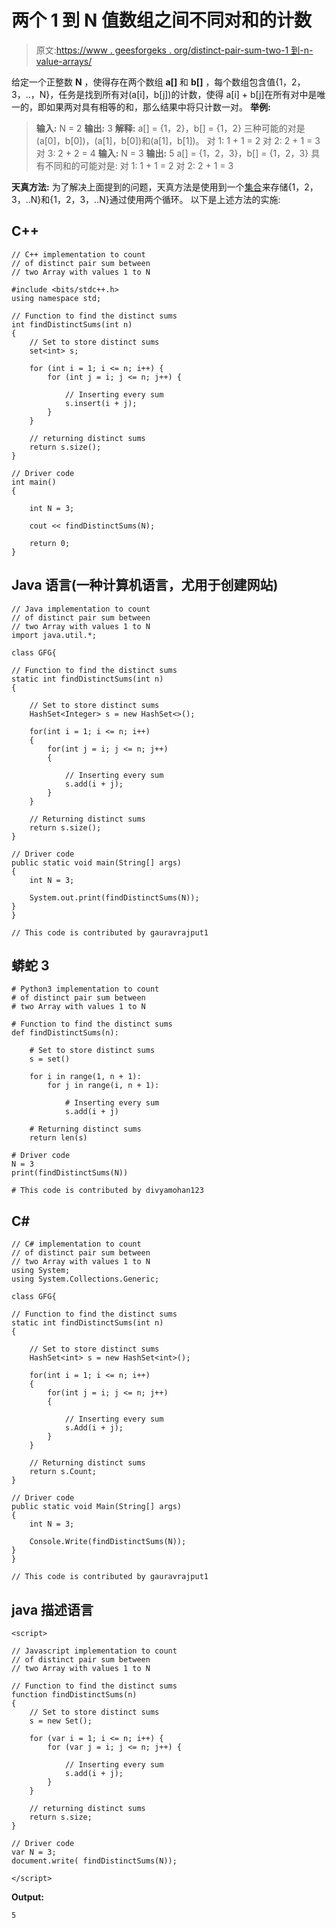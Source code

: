 # 两个 1 到 N 值数组之间不同对和的计数

> 原文:[https://www . geesforgeks . org/distinct-pair-sum-two-1 到-n-value-arrays/](https://www.geeksforgeeks.org/count-of-distinct-pair-sum-between-two-1-to-n-value-arrays/)

给定一个正整数 **N** ，使得存在两个数组 **a[]** 和 **b[]** ，每个数组包含值{1，2，3，..，N}，任务是找到所有对(a[i]，b[j])的计数，使得 a[i] + b[j]在所有对中是唯一的，即如果两对具有相等的和，那么结果中将只计数一对。
**举例:**

> **输入:** N = 2
> **输出:** 3
> **解释:**
> a[] = {1，2}，b[] = {1，2}
> 三种可能的对是(a[0]，b[0])，(a[1]，b[0])和(a[1]，b[1])。
> 对 1: 1 + 1 = 2
> 对 2: 2 + 1 = 3
> 对 3: 2 + 2 = 4
> **输入:** N = 3
> **输出:** 5
> a[] = {1，2，3}，b[] = {1，2，3}
> 具有不同和的可能对是:
> 对 1: 1 + 1 = 2
> 对 2: 2 + 1 = 3

**天真方法:**
为了解决上面提到的问题，天真方法是使用到一个[集合](https://www.geeksforgeeks.org/set-in-cpp-stl/)来存储{1，2，3，..N}和{1，2，3，..N}通过使用两个循环。
以下是上述方法的实施:

## C++

```
// C++ implementation to count
// of distinct pair sum between
// two Array with values 1 to N

#include <bits/stdc++.h>
using namespace std;

// Function to find the distinct sums
int findDistinctSums(int n)
{
    // Set to store distinct sums
    set<int> s;

    for (int i = 1; i <= n; i++) {
        for (int j = i; j <= n; j++) {

            // Inserting every sum
            s.insert(i + j);
        }
    }

    // returning distinct sums
    return s.size();
}

// Driver code
int main()
{

    int N = 3;

    cout << findDistinctSums(N);

    return 0;
}
```

## Java 语言(一种计算机语言，尤用于创建网站)

```
// Java implementation to count
// of distinct pair sum between
// two Array with values 1 to N
import java.util.*;

class GFG{

// Function to find the distinct sums
static int findDistinctSums(int n)
{

    // Set to store distinct sums
    HashSet<Integer> s = new HashSet<>();

    for(int i = 1; i <= n; i++)
    {
        for(int j = i; j <= n; j++)
        {

            // Inserting every sum
            s.add(i + j);
        }
    }

    // Returning distinct sums
    return s.size();
}

// Driver code
public static void main(String[] args)
{
    int N = 3;

    System.out.print(findDistinctSums(N));
}
}

// This code is contributed by gauravrajput1
```

## 蟒蛇 3

```
# Python3 implementation to count
# of distinct pair sum between
# two Array with values 1 to N

# Function to find the distinct sums
def findDistinctSums(n):

    # Set to store distinct sums
    s = set()

    for i in range(1, n + 1):
        for j in range(i, n + 1):

            # Inserting every sum
            s.add(i + j)

    # Returning distinct sums
    return len(s)

# Driver code
N = 3
print(findDistinctSums(N))

# This code is contributed by divyamohan123
```

## C#

```
// C# implementation to count
// of distinct pair sum between
// two Array with values 1 to N
using System;
using System.Collections.Generic;

class GFG{

// Function to find the distinct sums
static int findDistinctSums(int n)
{

    // Set to store distinct sums
    HashSet<int> s = new HashSet<int>();

    for(int i = 1; i <= n; i++)
    {
        for(int j = i; j <= n; j++)
        {

            // Inserting every sum
            s.Add(i + j);
        }
    }

    // Returning distinct sums
    return s.Count;
}

// Driver code
public static void Main(String[] args)
{
    int N = 3;

    Console.Write(findDistinctSums(N));
}
}

// This code is contributed by gauravrajput1
```

## java 描述语言

```
<script>

// Javascript implementation to count
// of distinct pair sum between
// two Array with values 1 to N

// Function to find the distinct sums
function findDistinctSums(n)
{
    // Set to store distinct sums
    s = new Set();

    for (var i = 1; i <= n; i++) {
        for (var j = i; j <= n; j++) {

            // Inserting every sum
            s.add(i + j);
        }
    }

    // returning distinct sums
    return s.size;
}

// Driver code
var N = 3;
document.write( findDistinctSums(N));

</script>
```

**Output:** 

```
5
```